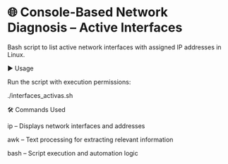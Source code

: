# 🌐 Console-Based Network Diagnosis – Active Interfaces

Bash script to list active network interfaces with assigned IP addresses in Linux.

▶️ Usage

Run the script with execution permissions:

./interfaces_activas.sh

🛠️ Commands Used

ip – Displays network interfaces and addresses

awk – Text processing for extracting relevant information

bash – Script execution and automation logic
